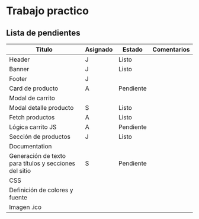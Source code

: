 # Trabajo practico

## Lista de pendientes

Titulo | Asignado | Estado | Comentarios
---|---|---|---
Header | J | Listo
Banner | J | Listo
Footer | J |
Card de producto | A | Pendiente
Modal de carrito | 
 |Modal detalle producto | S | Listo
Fetch productos | A | Listo 
 |Lógica carrito JS | A | Pendiente
 |Sección de productos | J | Listo
Documentation | 
 |Generación de texto para títulos y secciones del sitio | S | Pendiente
 |CSS | 
 |Definición de colores y fuente | 
 |Imagen .ico |  |